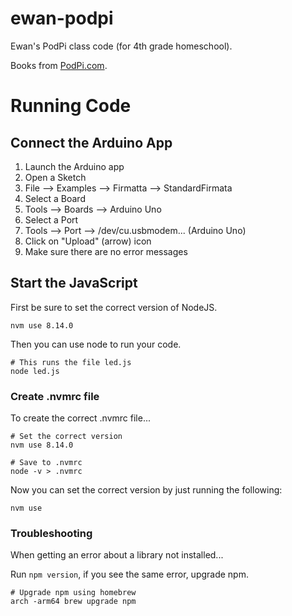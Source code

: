 # ewan-podpi
Ewan's PodPi class code (for 4th grade homeschool).

Books from [PodPi.com](http://www.podpi.com/).

# Running Code

## Connect the Arduino App
1. Launch the Arduino app
2. Open a Sketch
  1. File --> Examples --> Firmatta --> StandardFirmata
3. Select a Board
  1. Tools --> Boards --> Arduino Uno
4. Select a Port
  1. Tools --> Port --> /dev/cu.usbmodem... (Arduino Uno)
5. Click on "Upload" (arrow) icon
  1. Make sure there are no error messages

## Start the JavaScript

First be sure to set the correct version of NodeJS.

```shell
nvm use 8.14.0
```

Then you can use node to run your code.

```shell
# This runs the file led.js
node led.js
```

### Create .nvmrc file

To create the correct .nvmrc file...

```shell
# Set the correct version
nvm use 8.14.0

# Save to .nvmrc
node -v > .nvmrc
```

Now you can set the correct version by just running the following:

```shell
nvm use
```

### Troubleshooting

When getting an error about a library not installed...

Run `npm version`, if you see the same error, upgrade npm.

```shell
# Upgrade npm using homebrew
arch -arm64 brew upgrade npm
```

